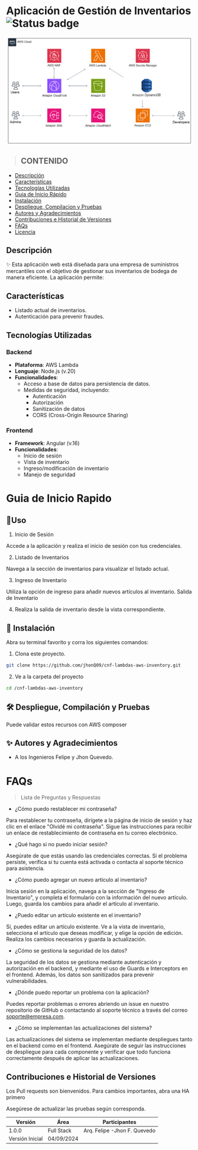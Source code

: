 # Aplicación de Gestión de Inventarios ![Status badge](https://img.shields.io/badge/status-in%20progress-yellow)


![Alt text](/arquitectura-front.png)

> ## CONTENIDO
* [Descripción](https://github.com/jhonQ09/cnf-lambdas-aws-inventory.git)
* [Características](https://github.com/jhonQ09/cnf-lambdas-aws-inventory.git)
* [Tecnologías Utilizadas](https://github.com/jhonQ09/cnf-lambdas-aws-inventory.git)
* [Guia de Inicio Rápido](https://github.com/jhonQ09/cnf-lambdas-aws-inventory.git)
* [Instalación](https://github.com/jhonQ09/cnf-lambdas-aws-inventory.git)
* [Despliegue, Compilacion y Pruebas](https://github.com/jhonQ09/cnf-lambdas-aws-inventory.git)
* [Autores y Agradecimientos](https://github.com/jhonQ09/cnf-lambdas-aws-inventory.git)
* [Contribuciones e Historial de Versiones](https://github.com/jhonQ09/cnf-lambdas-aws-inventory.git)
* [FAQs](https://github.com/jhonQ09/cnf-lambdas-aws-inventory.git)
* [Licencia](https://github.com/jhonQ09/cnf-lambdas-aws-inventory.git)


## Descripción
✨ Esta aplicación web está diseñada para una empresa de suministros mercantiles con el objetivo de gestionar sus inventarios de bodega de manera eficiente. La aplicación permite:

## Características

- Listado actual de inventarios.
- Autenticación para prevenir fraudes.

## Tecnologías Utilizadas

### Backend

- **Plataforma**: AWS Lambda
- **Lenguaje**: Node.js (v.20)
- **Funcionalidades**:
  - Acceso a base de datos para persistencia de datos.
  - Medidas de seguridad, incluyendo:
    - Autenticación
    - Autorización
    - Sanitización de datos
    - CORS (Cross-Origin Resource Sharing)

### Frontend

- **Framework**: Angular (v.16)
- **Funcionalidades**:
  - Inicio de sesión
  - Vista de inventario
  - Ingreso/modificación de inventario
  - Manejo de seguridad

#  Guia de Inicio Rapido
## 🚀Uso
1. Inicio de Sesión

Accede a la aplicación y realiza el inicio de sesión con tus credenciales.

2. Listado de Inventarios

Navega a la sección de inventarios para visualizar el listado actual.

3. Ingreso de Inventario

Utiliza la opción de ingreso para añadir nuevos artículos al inventario.
Salida de Inventario

4. Realiza la salida de inventario desde la vista correspondiente.

## 🚀 Instalación


Abra su terminal favorito y corra los siguientes comandos:

1. Clona este proyecto.
```sh
git clone https://github.com/jhonQ09/cnf-lambdas-aws-inventory.git
```

2. Ve a la carpeta del proyecto
```sh
cd /cnf-lambdas-aws-inventory
```
## 🛠 Despliegue, Compilación y Pruebas

Puede validar estos recursos con AWS composer

## ✨ Autores y Agradecimientos
* A los Ingenieros Felipe y Jhon Quevedo.

# FAQs
> Lista de Preguntas y Respuestas
+ ¿Cómo puedo restablecer mi contraseña?

Para restablecer tu contraseña, dirígete a la página de inicio de sesión y haz clic en el enlace "Olvidé mi contraseña". Sigue las instrucciones para recibir un enlace de restablecimiento de contraseña en tu correo electrónico.

+ ¿Qué hago si no puedo iniciar sesión?

Asegúrate de que estás usando las credenciales correctas. Si el problema persiste, verifica si tu cuenta está activada o contacta al soporte técnico para asistencia.

+ ¿Cómo puedo agregar un nuevo artículo al inventario?

Inicia sesión en la aplicación, navega a la sección de "Ingreso de Inventario", y completa el formulario con la información del nuevo artículo. Luego, guarda los cambios para añadir el artículo al inventario.

+ ¿Puedo editar un artículo existente en el inventario?

Sí, puedes editar un artículo existente. Ve a la vista de inventario, selecciona el artículo que deseas modificar, y elige la opción de edición. Realiza los cambios necesarios y guarda la actualización.

+ ¿Cómo se gestiona la seguridad de los datos?

La seguridad de los datos se gestiona mediante autenticación y autorización en el backend, y mediante el uso de Guards e Interceptors en el frontend. Además, los datos son sanitizados para prevenir vulnerabilidades.

+ ¿Dónde puedo reportar un problema con la aplicación?

Puedes reportar problemas o errores abriendo un issue en nuestro repositorio de GitHub o contactando al soporte técnico a través del correo soporte@empresa.com.

+ ¿Cómo se implementan las actualizaciones del sistema?

Las actualizaciones del sistema se implementan mediante despliegues tanto en el backend como en el frontend. Asegúrate de seguir las instrucciones de despliegue para cada componente y verificar que todo funciona correctamente después de aplicar las actualizaciones.

## Contribuciones e Historial de Versiones

Los Pull requests son bienvenidos. Para cambios importantes, abra una HA primero

Asegúrese de actualizar las pruebas según corresponda.


|Versión|Área|Participantes|
|-----------------|--------------|-------------------------------------------|
|1.0.0 |Full Stack| Arq. Felipe -Jhon F. Quevedo|
|Versión Inicial|04/09/2024|